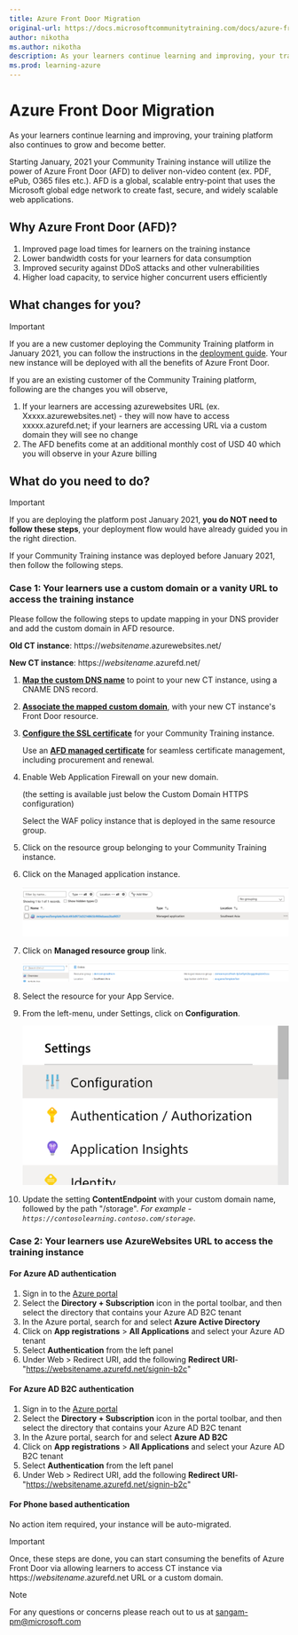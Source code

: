 ```yaml
---
title: Azure Front Door Migration
original-url: https://docs.microsoftcommunitytraining.com/docs/azure-front-door-migration
author: nikotha
ms.author: nikotha
description: As your learners continue learning and improving, your training platform also continues to grow and become better.
ms.prod: learning-azure
---
```


# Azure Front Door Migration

As your learners continue learning and improving, your training platform also continues to grow and become better.

Starting January, 2021 your Community Training instance will utilize the power of Azure Front Door (AFD) to deliver non-video content (ex. PDF, ePub, O365 files etc.). AFD is a global, scalable entry-point that uses the Microsoft global edge network to create fast, secure, and widely scalable web applications.

## Why Azure Front Door (AFD)?

1. Improved page load times for learners on the training instance
2. Lower bandwidth costs for your learners for data consumption
3. Improved security against DDoS attacks and other vulnerabilities
4. Higher load capacity, to service higher concurrent users efficiently

## What changes for you?

> [!IMPORTANT]  
> If you are a new customer deploying the Community Training platform in January 2021, you can follow the instructions in the [deployment guide](../../infrastructure-management/install-your-platform-instance/installation-guide-detailed-steps.md). Your new instance will be deployed with all the benefits of Azure Front Door.

If you are an existing customer of the Community Training platform, following are the changes you will observe,  

1. If your learners are accessing azurewebsites URL (ex. Xxxxx.azurewebsites.net) - they will now have to access xxxxx.azurefd.net; if your learners are accessing URL via a custom domain they will see no change
2. The AFD benefits come at an additional monthly cost of USD 40 which you will observe in your Azure billing

## What do you need to do?

> [!IMPORTANT]  
> If you are deploying the platform post January 2021, **you do NOT need to follow these steps**, your deployment flow would have already guided you in the right direction.

If your Community Training instance was deployed before January 2021, then follow the following steps.

### Case 1: Your learners use a custom domain or a vanity URL to access the training instance

Please follow the following steps to update mapping in your DNS provider and add the custom domain in AFD resource.  

**Old CT instance**: https://*websitename*.azurewebsites.net/

**New CT instance**: https://*websitename*.azurefd.net/

1. [**Map the custom DNS name**](/azure/frontdoor/front-door-custom-domain#create-a-cname-dns-record) to point to your new CT instance, using a CNAME DNS record.

2. [**Associate the mapped custom domain**](/azure/frontdoor/front-door-custom-domain#associate-the-custom-domain-with-your-front-door), with your new CT instance's Front Door resource.

3. [**Configure the SSL certificate**](/azure/frontdoor/front-door-custom-domain-https) for your Community Training instance.

   Use an [**AFD managed certificate**](/azure/frontdoor/front-door-custom-domain-https#option-1-default-use-a-certificate-managed-by-front-door) for seamless certificate management, including procurement and renewal.

4. Enable Web Application Firewall on your new domain.

   (the setting is available just below the Custom Domain HTTPS configuration)

   Select the WAF policy instance that is deployed in the same resource group.

5. Click on the resource group belonging to your Community Training instance.

6. Click on the Managed application instance.

   ![Managed application instance](../../media/image%2890%29.png)

7. Click on **Managed resource group** link.

   ![Managed resource group](../../media/image%2889%29.png)

8. Select the resource for your App Service.

9. From the left-menu, under Settings, click on **Configuration**.

   ![Configuration under Settings](../../media/image%2894%29.png)

10. Update the setting **ContentEndpoint** with your custom domain name, followed by the path "/storage". *For example - `https://contosolearning.contoso.com/storage`*.

### Case 2: Your learners use AzureWebsites URL to access the training instance

#### For Azure AD authentication

1. Sign in to the [Azure portal](https://portal.azure.com/)
2. Select the **Directory + Subscription** icon in the portal toolbar, and then select the directory that contains your Azure AD B2C tenant
3. In the Azure portal, search for and select **Azure Active Directory**
4. Click on **App registrations** > **All Applications** and select your Azure AD tenant
5. Select **Authentication** from the left panel
6. Under Web > Redirect URI, add the following **Redirect URI**-"https://websitename.azurefd.net/signin-b2c"

#### For Azure AD B2C authentication

1. Sign in to the [Azure portal](https://portal.azure.com/)
2. Select the **Directory + Subscription** icon in the portal toolbar, and then select the directory that contains your Azure AD B2C tenant
3. In the Azure portal, search for and select **Azure AD B2C**
4. Click on **App registrations** > **All Applications** and select your Azure AD B2C tenant
5. Select **Authentication** from the left panel
6. Under Web > Redirect URI, add the following **Redirect URI**-"https://websitename.azurefd.net/signin-b2c"

#### For Phone based authentication

No action item required, your instance will be auto-migrated.

> [!IMPORTANT]  
> Once, these steps are done, you can start consuming the benefits of Azure Front Door via allowing learners to access CT instance via https://*websitename*.azurefd.net URL or a custom domain.

> [!NOTE]  
> For any questions or concerns please reach out to us at sangam-pm@microsoft.com
